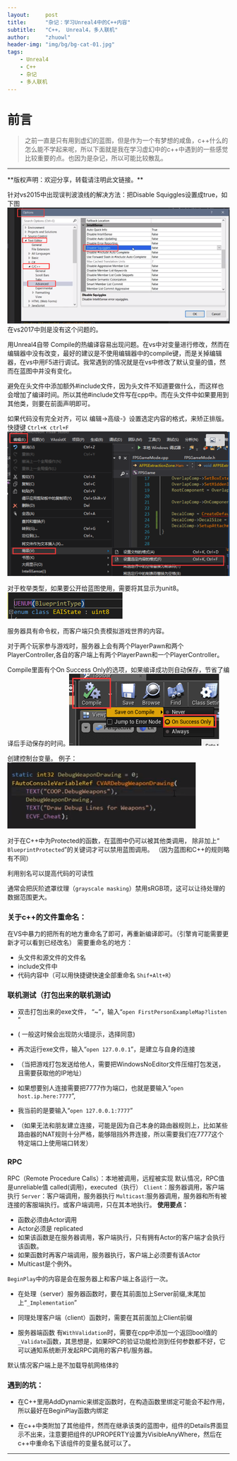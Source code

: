 ```yaml
---
layout:     post
title:      "杂记：学习Unreal4中的C++内容"
subtitle:   "C++， Unreal4，多人联机"
author:     "zhuowl"
header-img: "img/bg/bg-cat-01.jpg"
tags:
    - Unreal4
    - C++
    - 杂记
    - 多人联机
---
```

# 前言
>之前一直是只有用到虚幻的蓝图，但是作为一个有梦想的咸鱼，c++什么的怎么能不学起来呢，所以下面就是我在学习虚幻中的c++中遇到的一些感觉比较重要的点。也因为是杂记，所以可能比较散乱。 

---
<p id = "set-up-blog"></p>
**版权声明：欢迎分享，转载请注明此文链接。**

针对vs2015中出现误判波浪线的解决方法：把Disable Squiggles设置成true，如下图
![把Disable Squiggles设置成true](/img/in-post/2018-07-12-Unreal4-and-Git/01.png)
在vs2017中则是没有这个问题的。


用Unreal4自带 Compile的热编译容易出现问题。在vs中对变量进行修改，然而在编辑器中没有改变，最好的建议是不使用编辑器中的compile键，而是关掉编辑器，在vs中用F5进行调试。我常遇到的情况就是在vs中修改了默认变量的值，然而在蓝图中并没有变化。


避免在头文件中添加额外#include文件，因为头文件不知道要做什么，而这样也会增加了编译时间。所以其他#include文件写在cpp中。而在头文件中如果要用到其他类，则要在前面声明即可。

如果代码没有完全对齐，可以 编辑->高级-》设置选定内容的格式，来矫正排版。
快捷键 `Ctrl+K ctrl+F`![调整格式快捷键](/img/in-post/2018-07-12-Unreal4-and-Git/02.png)

对于枚举类型，如果要公开给蓝图使用，需要将其显示为unit8。
![格式](/img/in-post/2018-07-12-Unreal4-and-Git/03.png)

服务器具有命令权，而客户端只负责模拟游戏世界的内容。

对于两个玩家参与游戏时，服务器上会有两个PlayerPawn和两个PlayerController,各自的客户端上有两个PlayerPawn和一个PlayerController。


Compile里面有个On Success Only的选项，如果编译成功则自动保存，节省了编译后手动保存的时间。![04](/img/in-post/2018-07-12-Unreal4-and-Git/04.png)

创建控制台变量。
例子：
![05](/img/in-post/2018-07-12-Unreal4-and-Git/05.png)

对于在C++中为Protected的函数，在蓝图中仍可以被其他类调用，
除非加上“ `BlueprintProtected`”的关键词才可以禁用蓝图调用。
（因为蓝图和C++的规则略有不同）

利用别名可以提高代码的可读性

通常会把灰阶遮罩纹理（`grayscale masking`）禁用sRGB项，这可以让待处理的数据范围更大。

### 关于c++的文件重命名：
在VS中暴力的把所有的地方重命名了即可，再重新编译即可。（引擎肯可能需要更新才可以看到已经改名）
需要重命名的地方：
- 头文件和源文件的文件名
- include文件中
- 代码内容中（可以用快捷键快速全部重命名 `Shif+Alt+R`）

### **联机**测试（打包出来的联机测试)
- 双击打包出来的exe文件， “~”，输入“`open FirstPersonExampleMap?listen` ”

- ( 一般这时候会出现防火墙提示，选择同意)
- 再次运行exe文件，输入“`open 127.0.0.1`”，是建立与自身的连接
- （当把游戏打包发送给他人，需要把WindowsNoEditor文件压缩打包发送，且需要获取他的IP地址）
- 如果想要别人连接需要把7777作为端口，也就是要输入“`open host.ip.here:7777`”,
- 我当前的是要输入“`open 127.0.0.1:7777`”
- （如果无法和朋友建立连接，可能是因为自己本身的路由器规则上，比如某些路由器的NAT规则十分严格，能够阻挡外界连接，所以需要我们在7777这个特定端口上使用端口转发）


### RPC
RPC（Remote Procedure Calls）：本地被调用，远程被实现
默认情况，RPC值是unreliable值 
called(调用)，executed（执行）
`Client`：服务器调用，客户端执行
`Server`：客户端调用，服务器执行
`Multicast`:服务器调用，服务器和所有被连接的客服端执行。或客户端调用，只在其本地执行。
**使用要点：**
- 函数必须由Actor调用
- Actor必须是 replicated
- 如果该函数是在服务器调用，客户端执行，只有拥有Actor的客户端才会执行该函数。
- 如果函数时再客户端调用，服务器执行，客户端上必须要有该Actor
- Multicast是个例外。

`BeginPlay`中的内容是会在服务器上和客户端上各运行一次。

- 在处理（server）服务器函数时，要在其前面加上Server前缀,末尾加上“`_Implementation`”

- 同理处理客户端（client）函数时，需要在其前面加上Client前缀 
- 服务器端函数 有`WithValidation`时，需要在cpp中添加一个返回bool值的 `_Validate`函数，其思想是，如果RPC的验证功能检测到任何参数都不好，它可以通知系统断开发起RPC调用的客户机/服务器。

默认情况客户端上是不加载导航网格体的

### 遇到的坑：

- 在C++里用AddDynamic来绑定函数时，在构造函数里绑定可能会不起作用，所以最好在BeginPlay函数内绑定

- 在c++中类附加了其他组件，然而在继承该类的蓝图中，组件的Details界面显示不出来，注意要把组件的UPROPERTY设置为VisibleAnyWhere，然后在c++中重命名下该组件的变量名就可以了。



---

